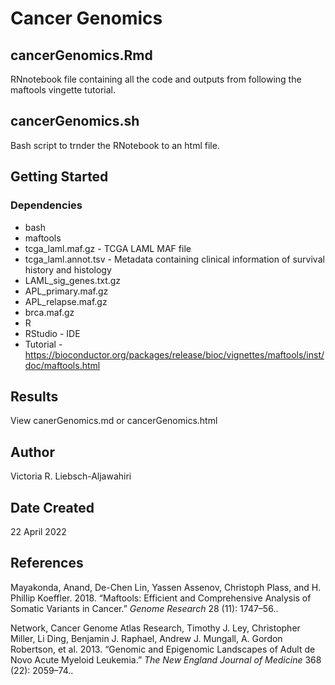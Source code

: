 # Cancer Genomics

## cancerGenomics.Rmd

RNnotebook file containing all the code and outputs from following the maftools vingette tutorial.

## cancerGenomics.sh

Bash script to trnder the RNotebook to an html file. 

## Getting Started

### Dependencies

* bash
* maftools 
* tcga_laml.maf.gz - TCGA LAML MAF file
* tcga_laml.annot.tsv - Metadata containing clinical information of survival history and histology
* LAML_sig_genes.txt.gz  
* APL_primary.maf.gz
* APL_relapse.maf.gz
* brca.maf.gz
* R
* RStudio - IDE
* Tutorial - https://bioconductor.org/packages/release/bioc/vignettes/maftools/inst/doc/maftools.html

## Results

View canerGenomics.md or cancerGenomics.html 

## Author

Victoria R. Liebsch-Aljawahiri

## Date Created

22 April 2022

## References 

Mayakonda, Anand, De-Chen Lin, Yassen Assenov, Christoph Plass, and H. Phillip Koeffler. 2018. “Maftools: Efficient and Comprehensive Analysis of Somatic Variants in Cancer.” *Genome Research* 28 (11): 1747–56..

Network, Cancer Genome Atlas Research, Timothy J. Ley, Christopher Miller, Li Ding, Benjamin J. Raphael, Andrew J. Mungall, A. Gordon Robertson, et al. 2013. “Genomic and Epigenomic Landscapes of Adult de Novo Acute Myeloid Leukemia.” *The New England Journal of Medicine* 368 (22): 2059–74..

